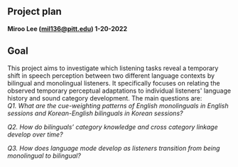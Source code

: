 ## Project plan  
**Miroo Lee (mil136@pitt.edu) 1-20-2022**  

**Goal**  
--------
This project aims to investigate which listening tasks reveal a temporary shift in speech perception between two different language contexts by bilingual and monolingual listeners. It specifically focuses on relating the observed temporary perceptual adaptations to individual listeners' language history and sound category development. The main questions are:  
_Q1. What are the cue-weighting patterns of English monolinguals in English sessions and Korean-English bilinguals in Korean sessions?_ 

_Q2. How do bilinguals’ category knowledge and cross category linkage develop over time?_

_Q3. How does language mode develop as listeners transition from being monolingual to bilingual?_
